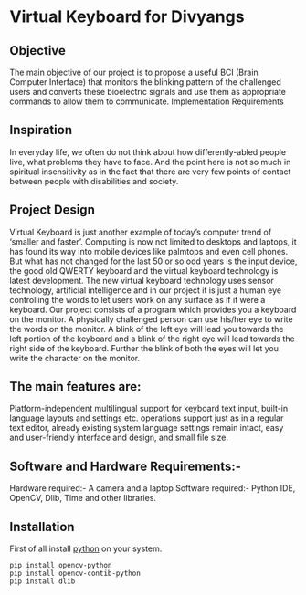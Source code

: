 # Virtual Keyboard for Divyangs

## Objective

The main objective of our project is to propose a useful BCI (Brain Computer Interface) that monitors the blinking pattern of the challenged users and converts these bioelectric signals and use them as appropriate commands to allow them to communicate. Implementation Requirements

## Inspiration

In everyday life, we often do not think about how differently-abled people live, what problems they have to face. And the point here is not so much in spiritual insensitivity as in the fact that there are very few points of contact between people with disabilities and society.


## Project Design

Virtual Keyboard is just another example of today’s computer trend of ‘smaller and faster’. Computing is now not limited to desktops and laptops, it has found its way into mobile devices like palmtops and even cell phones. But what has not changed for the last 50 or so odd years is the input device, the good old QWERTY keyboard and the virtual keyboard technology is latest development.
The new virtual keyboard technology uses sensor technology, artificial intelligence and in our project it is just a human eye controlling the words to let users work on any surface as if it were a keyboard. Our project consists of a program which provides you a keyboard on the monitor. A physically challenged person can use his/her eye to write the words on the monitor. A blink of the left eye will lead you towards the left portion of the keyboard and a blink of the right eye will lead towards the right side of the keyboard. Further the blink of both the eyes will let you write the character on the monitor.


## The main features are: 

Platform-independent multilingual support for keyboard text input, built-in language layouts and settings etc. operations support just as in a regular text editor, already existing system language settings remain intact, easy and user-friendly interface and design, and small file size.


## Software and Hardware Requirements:-

Hardware required:- A camera and a laptop
Software required:- Python IDE, OpenCV, Dlib, Time and other libraries.

## Installation

First of all install [python]("https://www.python.org/downloads/") on your system.

```
pip install opencv-python
pip install opencv-contib-python
pip install dlib
```
